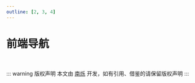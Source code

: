 ```yaml
---
outline: [2, 3, 4]
---
```


<script setup>
import { FRONTEND_DATA } from '../data/frontend.js'
</script>

# 前端导航

<MNavLinks v-for="{title, items} in FRONTEND_DATA" :title="title" :items="items"/>

<br />

::: warning 版权声明
本文由 [南烁](https://github.com/nanshuo0814) 开发，如有引用、借鉴的请保留版权声明
:::
